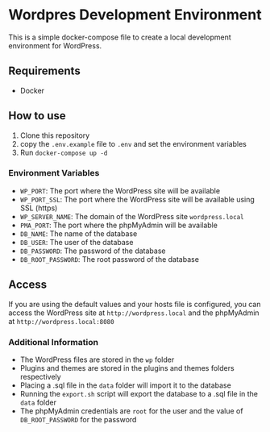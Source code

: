 # Wordpres Development Environment
This is a simple docker-compose file to create a local development environment for WordPress.

## Requirements
- Docker

## How to use
1. Clone this repository
2. copy the `.env.example` file to `.env` and set the environment variables
3. Run `docker-compose up -d`

### Environment Variables
- `WP_PORT`: The port where the WordPress site will be available
- `WP_PORT_SSL`: The port where the WordPress site will be available using SSL (https)
- `WP_SERVER_NAME`: The domain of the WordPress site ``wordpress.local``
- `PMA_PORT`: The port where the phpMyAdmin will be available
- `DB_NAME`: The name of the database
- `DB_USER`: The user of the database
- `DB_PASSWORD`: The password of the database
- `DB_ROOT_PASSWORD`: The root password of the database

## Access
If you are using the default values and your hosts file is configured, you can access the WordPress site at `http://wordpress.local` and the phpMyAdmin at `http://wordpress.local:8080`

### Additional Information
- The WordPress files are stored in the `wp` folder
- Plugins and themes are stored in the plugins and themes folders respectively
- Placing a .sql file in the `data` folder will import it to the database
- Running the `export.sh` script will export the database to a .sql file in the `data` folder
- The phpMyAdmin credentials are `root` for the user and the value of `DB_ROOT_PASSWORD` for the password
